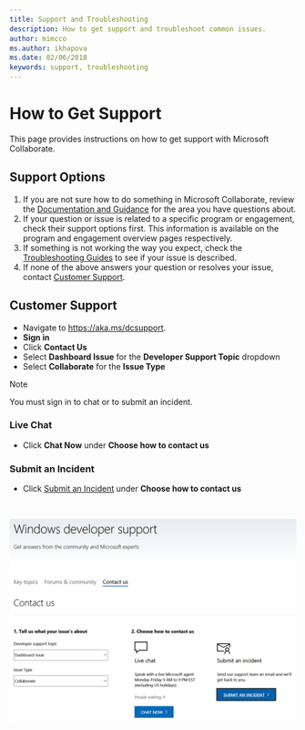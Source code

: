 ```yaml
---
title: Support and Troubleshooting
description: How to get support and troubleshoot common issues.
author: mimcco
ms.author: ikhapova
ms.date: 02/06/2018
keywords: support, troubleshooting
---
```


# How to Get Support
This page provides instructions on how to get support with Microsoft Collaborate.

## Support Options
1. If you are not sure how to do something in Microsoft Collaborate, review the [Documentation and Guidance](https://docs.microsoft.com/en-us/collaborate/) for the area you have questions about.
2. If your question or issue is related to a specific program or engagement, check their support options first. This information is available on the program and engagement overview pages respectively.
3. If something is not working the way you expect, check the [Troubleshooting Guides](https://docs.microsoft.com/en-us/collaborate/troubleshooting) to see if your issue is described.
4. If none of the above answers your question or resolves your issue, contact [Customer Support](https://aka.ms/dcsupport). 

## Customer Support
  * Navigate to https://aka.ms/dcsupport.
  * **Sign in**  
  * Click **Contact Us**
  * Select **Dashboard Issue** for the **Developer Support Topic** dropdown
  * Select **Collaborate** for the **Issue Type**

>[!NOTE]
>
> You must sign in to chat or to submit an incident.<br>

### Live Chat

  * Click **Chat Now** under **Choose how to contact us**

### Submit an Incident

  * Click [Submit an Incident](https://support.microsoft.com/en-us/supportrequestform/83cdfd8d-c24a-fbe4-fb2a-3fead30613a9) under **Choose how to contact us**
 
<br>

![Customer Support](images/customer-support.png) 

